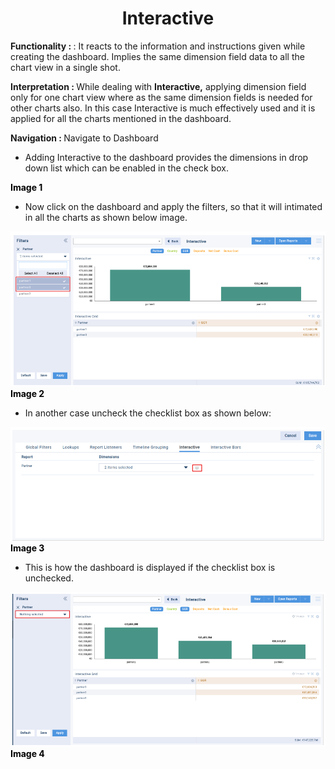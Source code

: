 <h1><center>Interactive </center> </h1>

<b> Functionality :  </b> : It reacts to the information and instructions given while creating the dashboard. Implies the same dimension field data to all the chart view in a single shot.

  

  

<b> Interpretation :  </b> While dealing with **Interactive,** applying dimension field only for one chart view where as the same dimension fields is needed for other charts also. In this case Interactive is much effectively used and it is applied for all the charts mentioned in the dashboard.

  

  

<b> Navigation :  </b> Navigate to Dashboard

  

-   Adding Interactive to the dashboard provides the dimensions in drop down list which can be enabled in the check box.


<b><font color = "Black" >Image 1 </font></b>




  

-   Now click on the dashboard and apply the filters, so that it will intimated in all the charts as shown below image.

![enter image description here](https://github.com/surifirstpin/AcuBI_Technical_Documents/blob/master/images/i2.png?raw=true)
<b><font color = "Black" >Image 2 </font></b>


-   In another case uncheck the checklist box as shown below:

![enter image description here](https://github.com/surifirstpin/AcuBI_Technical_Documents/blob/master/images/i3.png?raw=true)
<b><font color = "Black" >Image 3</font></b>




  

-   This is how the dashboard is displayed if the checklist box is unchecked.

![enter image description here](https://github.com/surifirstpin/AcuBI_Technical_Documents/blob/master/images/i4.png?raw=true)
<b><font color = "Black" >Image 4 </font></b>
<!--stackedit_data:
eyJoaXN0b3J5IjpbNTE1MTc4MDc5LC0xNjY4MTg5OTE0XX0=
-->